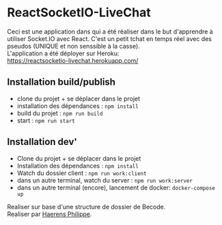 # ReactSocketIO-LiveChat
Ceci est une application dans qui a été réaliser dans le but d'apprendre à utiliser Socket.IO avec React.
C'est un petit tchat en temps réel avec des pseudos (UNIQUE et non senssible à la casse). <br>
L'application a été déployer sur Heroku: <br>
https://reactsocketio-livechat.herokuapp.com/

## Installation build/publish
* clone du projet + se déplacer dans le projet
* installation des dépendances : `npm install`
* build du projet : `npm run build`
* start : `npm run start`

## Installation dev'
* Clone du projet + se déplacer dans le projet
* Installation des dépendances : `npm install`
* Watch du dossier client : `npm run work:client`
* dans un autre terminal, watch du server : `npm run work:server`
* dans un autre terminal (encore), lancement de docker: `docker-compose up`

Realiser sur base d'une structure de dossier de Becode. <br>
Realiser par [Haerens Philippe](https://github.com/haerphi/).
